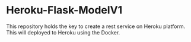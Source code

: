# Heroku-Flask-ModelV1
This repository holds the key to create a rest service on Heroku platform. This will deployed to Heroku using the Docker.
